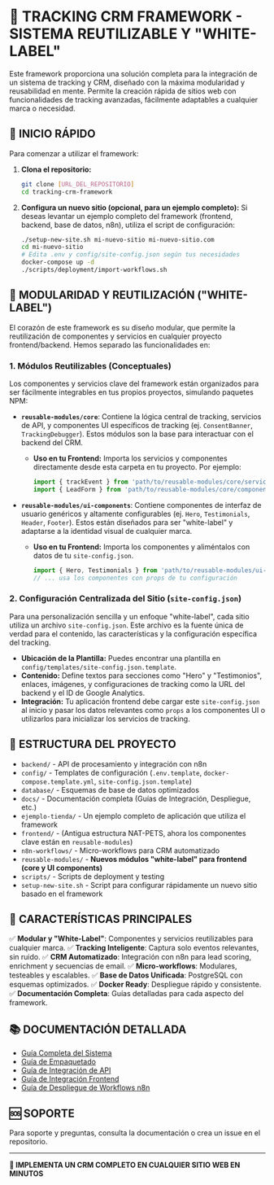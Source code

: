 # 🎯 TRACKING CRM FRAMEWORK - SISTEMA REUTILIZABLE Y "WHITE-LABEL"

Este framework proporciona una solución completa para la integración de un sistema de tracking y CRM, diseñado con la máxima modularidad y reusabilidad en mente. Permite la creación rápida de sitios web con funcionalidades de tracking avanzadas, fácilmente adaptables a cualquier marca o necesidad.

## 🚀 INICIO RÁPIDO

Para comenzar a utilizar el framework:

1.  **Clona el repositorio:**
    ```bash
    git clone [URL_DEL_REPOSITORIO]
    cd tracking-crm-framework
    ```

2.  **Configura un nuevo sitio (opcional, para un ejemplo completo):**
    Si deseas levantar un ejemplo completo del framework (frontend, backend, base de datos, n8n), utiliza el script de configuración:
    ```bash
    ./setup-new-site.sh mi-nuevo-sitio mi-nuevo-sitio.com
    cd mi-nuevo-sitio
    # Edita .env y config/site-config.json según tus necesidades
    docker-compose up -d
    ./scripts/deployment/import-workflows.sh
    ```

## 🧩 MODULARIDAD Y REUTILIZACIÓN ("WHITE-LABEL")

El corazón de este framework es su diseño modular, que permite la reutilización de componentes y servicios en cualquier proyecto frontend/backend. Hemos separado las funcionalidades en:

### 1. Módulos Reutilizables (Conceptuales)

Los componentes y servicios clave del framework están organizados para ser fácilmente integrables en tus propios proyectos, simulando paquetes NPM:

*   **`reusable-modules/core`**: Contiene la lógica central de tracking, servicios de API, y componentes UI específicos de tracking (ej. `ConsentBanner`, `TrackingDebugger`). Estos módulos son la base para interactuar con el backend del CRM.
    *   **Uso en tu Frontend:** Importa los servicios y componentes directamente desde esta carpeta en tu proyecto. Por ejemplo:
        ```javascript
        import { trackEvent } from 'path/to/reusable-modules/core/services/trackingService';
        import { LeadForm } from 'path/to/reusable-modules/core/components/LeadForm';
        ```

*   **`reusable-modules/ui-components`**: Contiene componentes de interfaz de usuario genéricos y altamente configurables (ej. `Hero`, `Testimonials`, `Header`, `Footer`). Estos están diseñados para ser "white-label" y adaptarse a la identidad visual de cualquier marca.
    *   **Uso en tu Frontend:** Importa los componentes y aliméntalos con datos de tu `site-config.json`.
        ```javascript
        import { Hero, Testimonials } from 'path/to/reusable-modules/ui-components';
        // ... usa los componentes con props de tu configuración
        ```

### 2. Configuración Centralizada del Sitio (`site-config.json`)

Para una personalización sencilla y un enfoque "white-label", cada sitio utiliza un archivo `site-config.json`. Este archivo es la fuente única de verdad para el contenido, las características y la configuración específica del tracking.

*   **Ubicación de la Plantilla:** Puedes encontrar una plantilla en `config/templates/site-config.json.template`.
*   **Contenido:** Define textos para secciones como "Hero" y "Testimonios", enlaces, imágenes, y configuraciones de tracking como la URL del backend y el ID de Google Analytics.
*   **Integración:** Tu aplicación frontend debe cargar este `site-config.json` al inicio y pasar los datos relevantes como `props` a los componentes UI o utilizarlos para inicializar los servicios de tracking.

## 📁 ESTRUCTURA DEL PROYECTO

-   `backend/` - API de procesamiento y integración con n8n
-   `config/` - Templates de configuración (`.env.template`, `docker-compose.template.yml`, `site-config.json.template`)
-   `database/` - Esquemas de base de datos optimizados
-   `docs/` - Documentación completa (Guías de Integración, Despliegue, etc.)
-   `ejemplo-tienda/` - Un ejemplo completo de aplicación que utiliza el framework
-   `frontend/` - (Antigua estructura NAT-PETS, ahora los componentes clave están en `reusable-modules`)
-   `n8n-workflows/` - Micro-workflows para CRM automatizado
-   `reusable-modules/` - **Nuevos módulos "white-label" para frontend (core y UI components)**
-   `scripts/` - Scripts de deployment y testing
-   `setup-new-site.sh` - Script para configurar rápidamente un nuevo sitio basado en el framework

## 🎯 CARACTERÍSTICAS PRINCIPALES

✅ **Modular y "White-Label"**: Componentes y servicios reutilizables para cualquier marca.
✅ **Tracking Inteligente**: Captura solo eventos relevantes, sin ruido.
✅ **CRM Automatizado**: Integración con n8n para lead scoring, enrichment y secuencias de email.
✅ **Micro-workflows**: Modulares, testeables y escalables.
✅ **Base de Datos Unificada**: PostgreSQL con esquemas optimizados.
✅ **Docker Ready**: Despliegue rápido y consistente.
✅ **Documentación Completa**: Guías detalladas para cada aspecto del framework.

## 📚 DOCUMENTACIÓN DETALLADA

-   [Guía Completa del Sistema](docs/guides/SISTEMA-TRACKING-CRM-COMPLETO.md)
-   [Guía de Empaquetado](docs/guides/GUIA-EMPAQUETADO-REUTILIZABLE.md)
-   [Guía de Integración de API](docs/guides/API-INTEGRATION-GUIDE.md)
-   [Guía de Integración Frontend](docs/guides/FRONTEND-INTEGRATION-GUIDE.md)
-   [Guía de Despliegue de Workflows n8n](docs/guides/N8N-DEPLOYMENT-GUIDE.md)

## 🆘 SOPORTE

Para soporte y preguntas, consulta la documentación o crea un issue en el repositorio.

---

**🎯 IMPLEMENTA UN CRM COMPLETO EN CUALQUIER SITIO WEB EN MINUTOS**
